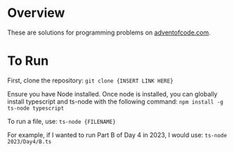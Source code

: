 # Overview
These are solutions for programming problems on <a href="https://www.adventofcode.com">adventofcode.com</a>.

# To Run
First, clone the repository:
`git clone {INSERT LINK HERE}`

Ensure you have Node installed.
Once node is installed, you can globally install typescript and ts-node with the following command:
`npm install -g ts-node typescript`

To run a file, use:
`ts-node {FILENAME}`

For example, if I wanted to run Part B of Day 4 in 2023, I would use:
`ts-node 2023/Day4/B.ts`

